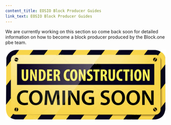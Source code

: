 ```yaml
---
content_title: EOSIO Block Producer Guides
link_text: EOSIO Block Producer Guides
---
```


We are currently working on this section so come back soon for detailed information on how to become a block producer produced by the Block.one pbe team.

![Under Construction](under-construction.png "Under Construction")

